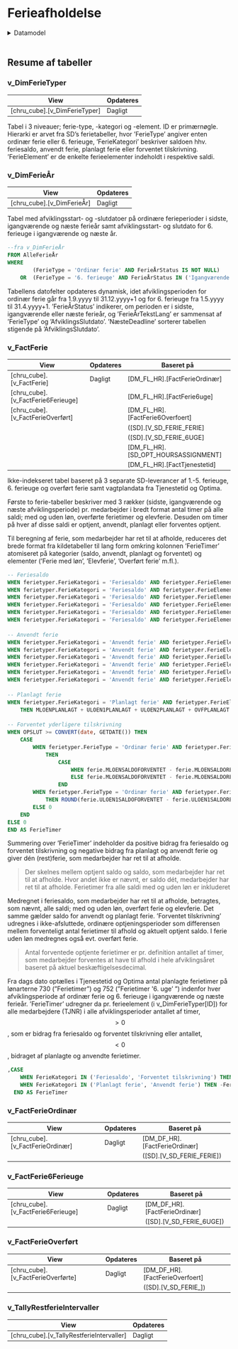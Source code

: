 # Ferieafholdelse

<!-- ERD, datamodel -->
<details><summary markdown="span">Datamodel</summary>
   <center>
      **Udskiftes med ERD fra SSMS eller TE3**
      <img src="Images/erd/erd_pbi_ferieafholdelse.png" height="95%" width="95%" class="center"/>
   </center>
</details>  
<br>


## Resume af tabeller

### v_DimFerieTyper

| **View** | **Opdateres** |
| - | - |
| [chru_cube].[v_DimFerieTyper] | Dagligt |

Tabel i 3 niveauer; ferie-type, -kategori og -element. ID er primærnøgle. Hierarki er arvet fra SD’s ferietabeller, hvor ’FerieType’ angiver enten ordinær ferie eller 6. ferieuge, ’FerieKategori’ beskriver saldoen hhv. feriesaldo, anvendt ferie, planlagt ferie eller forventet tilskrivning. ’FerieElement’ er de enkelte ferieelementer indeholdt i respektive saldi.



### v_DimFerieÅr

| **View** | **Opdateres** |
| - | - |
| [chru_cube].[v_DimFerieÅr] | Dagligt |

Tabel med afviklingsstart- og -slutdatoer på ordinære ferieperioder i sidste, igangværende og næste ferieår samt afviklingsstart- og slutdato for 6. ferieuge i igangværende og næste år. 
```SQL
--fra v_DimFerieÅr
FROM AlleFerieÅr
WHERE 
		(FerieType = 'Ordinær ferie' AND FerieÅrStatus IS NOT NULL)
	OR	(FerieType = '6. ferieuge' AND FerieÅrStatus IN ('Igangværende ferieår', 'Næste ferieår'))
```
Tabellens datofelter opdateres dynamisk, idet afviklingsperioden for ordinær ferie går fra 1.9.yyyy til 31.12.yyyy+1 og for 6. ferieuge fra 1.5.yyyy til 31.4.yyyy+1. 
’FerieÅrStatus’ indikerer, om perioden er i sidste, igangværende eller næste ferieår, og ’FerieÅrTekstLang’ er sammensat af ’FerieType’ og ’AfviklingsSlutdato’. ’NæsteDeadline’ sorterer tabellen stigende på ’AfviklingsSlutdato’.



### v_FactFerie

| **View** | **Opdateres** | **Baseret på** |
| - | - | - |
| [chru_cube].[v_FactFerie] | Dagligt | [DM_FL_HR].[FactFerieOrdinær] |
| [chru_cube].[v_FactFerie6Ferieuge] |  | [DM_FL_HR].[FactFerie6uge] |
| [chru_cube].[v_FactFerieOverført] |  | [DM_FL_HR].[FactFerie6Overfoert] |
|  |  | ([SD].[V_SD_FERIE_FERIE] |
|  |  | ([SD].[V_SD_FERIE_6UGE] |
|  |  | [DM_FL_HR].[SD_OPT_HOURSASSIGNMENT] |
|  |  | [DM_FL_HR].[FactTjenestetid] |

Ikke-indekseret tabel baseret på 3 separate SD-leverancer af 1.-5. ferieuge, 6. ferieuge og overført ferie samt vagtplandata fra Tjenestetid og Optima. 

Første to ferie-tabeller beskriver med 3 rækker (sidste, igangværende og næste afviklingsperiode) pr. medarbejder i bredt format antal timer på alle saldi; med og uden løn, overførte ferietimer og elevferie. Desuden om timer på hver af disse saldi er optjent, anvendt, planlagt eller forventes optjent. 

Til beregning af ferie, som medarbejder har ret til at afholde, reduceres det brede format fra kildetabeller til lang form omkring kolonnen ’FerieTimer’ atomiseret på kategorier (saldo, anvendt, planlagt og forventet) og elementer (’Ferie med løn’, ’Elevferie’, ’Overført ferie’ m.fl.).
```SQL
-- Feriesaldo
WHEN ferietyper.FerieKategori = 'Feriesaldo' AND ferietyper.FerieElement = 'Ferie med løn' THEN MLOENSALDORET
WHEN ferietyper.FerieKategori = 'Feriesaldo' AND ferietyper.FerieElement = 'Ferie uden løn 1' THEN ULOEN1SALDORET
WHEN ferietyper.FerieKategori = 'Feriesaldo' AND ferietyper.FerieElement = 'Ferie uden løn 2' THEN ULOEN2SALDORET
WHEN ferietyper.FerieKategori = 'Feriesaldo' AND ferietyper.FerieElement = 'Overført ferie' THEN OVFSALDORET
WHEN ferietyper.FerieKategori = 'Feriesaldo' AND ferietyper.FerieElement = 'Overført ferie, feriehindring' THEN OVFHSALDORET
WHEN ferietyper.FerieKategori = 'Feriesaldo' AND ferietyper.FerieElement = 'Elevferie' THEN ELEVSALDORET

-- Anvendt ferie
WHEN ferietyper.FerieKategori = 'Anvendt ferie' AND ferietyper.FerieElement = 'Ferie med løn' THEN MLOENANVENDT
WHEN ferietyper.FerieKategori = 'Anvendt ferie' AND ferietyper.FerieElement = 'Ferie uden løn 1' THEN ULOEN1ANVENDT
WHEN ferietyper.FerieKategori = 'Anvendt ferie' AND ferietyper.FerieElement = 'Ferie uden løn 2' THEN ULOEN2ANVENDT
WHEN ferietyper.FerieKategori = 'Anvendt ferie' AND ferietyper.FerieElement = 'Overført ferie' THEN OVFANVENDT
WHEN ferietyper.FerieKategori = 'Anvendt ferie' AND ferietyper.FerieElement = 'Overført ferie, feriehindring' THEN OVFHANVENDT
WHEN ferietyper.FerieKategori = 'Anvendt ferie' AND ferietyper.FerieElement = 'Elevferie' THEN ELEVANVENDT

-- Planlagt ferie
WHEN ferietyper.FerieKategori = 'Planlagt ferie' AND ferietyper.FerieElement = 'Planlagt ferie' 
	THEN MLOENPLANLAGT + ULOEN1PLANLAGT + ULOEN2PLANLAGT + OVFPLANLAGT + OVFHPLANLAGT + ELEVPLANLAGT

-- Forventet yderligere tilskrivning
WHEN OPSLUT >= CONVERT(date, GETDATE()) THEN
	CASE 
		WHEN ferietyper.FerieType = 'Ordinær ferie' AND ferietyper.FerieElement = 'Forventet yderligere ferie med løn'
			THEN 
				CASE 
					WHEN ferie.MLOENSALDOFORVENTET - ferie.MLOENSALDORET < 0 THEN 0
					ELSE ferie.MLOENSALDOFORVENTET - ferie.MLOENSALDORET
				END
		WHEN ferietyper.FerieType = 'Ordinær ferie' AND ferietyper.FerieElement = 'Forventet yderligere ferie uden løn 1' 
			THEN ROUND(ferie.ULOEN1SALDOFORVENTET - ferie.ULOEN1SALDORET + COALESCE(overfoert.OvfSaldo, 0), 2)
		ELSE 0
	END
ELSE 0
END AS FerieTimer
```
Summering over ’FerieTimer’ indeholder da positive bidrag fra feriesaldo og forventet tilskrivning og negative bidrag fra planlagt og anvendt ferie og giver dén (rest)ferie, som medarbejder har ret til at afholde.

> Der skelnes mellem optjent saldo og saldo, som medarbejder har ret til at afholde. Hvor andet ikke er nævnt, er saldo dét, medarbejder har ret til at afholde. Ferietimer fra alle saldi med og uden løn er inkluderet

Medregnet i feriesaldo, som medarbejder har ret til at afholde, betragtes, som nævnt, alle saldi; med og uden løn, overført ferie og elevferie. Det samme gælder saldo for anvendt og planlagt ferie. 
’Forventet tilskrivning’ udregnes i ikke-afsluttede, ordinære optjeningsperioder som differensen mellem forventeligt antal ferietimer til afhold og aktuelt optjent saldo. I ferie uden løn medregnes også evt. overført ferie. 

> Antal forventede optjente ferietimer er pr. definition antallet af timer, som medarbejder forventes at have til afhold i hele afviklingsåret baseret på aktuel beskæftigelsesdecimal.

Fra dags dato optælles i Tjenestetid og Optima antal planlagte ferietimer på lønarterne 730 (”Ferietimer”) og 752 (”Ferietimer '6. uge’ ”) indenfor hver afviklingsperiode af ordinær ferie og 6. ferieuge i igangværende og næste ferieår.
     ’FerieTimer’ udregner da pr. ferieelement (i v_DimFerieTyper[ID]) for alle medarbejdere (TJNR) i alle afviklingsperioder antallet af timer, $$ >0 $$, som er bidrag fra feriesaldo og forventet tilskrivning eller antallet, $$ <0 $$, bidraget af planlagte og anvendte ferietimer. 
```SQL
,CASE 
	WHEN FerieKategori IN ('Feriesaldo', 'Forventet tilskrivning') THEN FerieTimer
	WHEN FerieKategori IN ('Planlagt ferie', 'Anvendt ferie') THEN -FerieTimer
  END AS FerieTimer
```  


### v_FactFerieOrdinær

| **View** | **Opdateres** | **Baseret på** | 
| - | - | - |
| [chru_cube].[v_FactFerieOrdinær] | Dagligt | [DM_DF_HR].[FactFerieOrdinær] |
|  |  | ([SD].[V_SD_FERIE_FERIE]) |



### v_FactFerie6Ferieuge

| **View** | **Opdateres** | **Baseret på** | 
| - | - | - |
| [chru_cube].[v_FactFerie6Ferieuge] | Dagligt | [DM_DF_HR].[FactFerieOrdinær] |
|  |  | ([SD].[V_SD_FERIE_6UGE]) |



### v_FactFerieOverført

| **View** | **Opdateres** | **Baseret på** | 
| - | - | - |
| [chru_cube].[v_FactFerieOverførte] | Dagligt | [DM_DF_HR].[FactFerieOverfoert] |
|  |  | ([SD].[V_SD_FERIE_]) |



### v_TallyRestferieIntervaller

| **View** | **Opdateres** |
| - | - |
| [chru_cube].[v_TallyRestferieIntervaller] | Dagligt |




